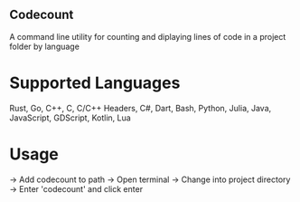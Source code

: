## Codecount
A command line utility for counting and diplaying lines of code in a project folder by language

# Supported Languages
Rust,
Go,
C++,
C,
C/C++ Headers,
C#,
Dart,
Bash,
Python,
Julia,
Java,
JavaScript,
GDScript,
Kotlin,
Lua

# Usage

-> Add codecount to path
-> Open terminal
-> Change into project directory
-> Enter 'codecount' and click enter
